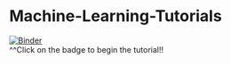 # Machine-Learning-Tutorials

[![Binder](https://mybinder.org/badge_logo.svg)](https://mybinder.org/v2/gh/DelisLab/Machine-Learning-Tutorials/main?urlpath=tree)</br>
^^Click on the badge to begin the tutorial!!
